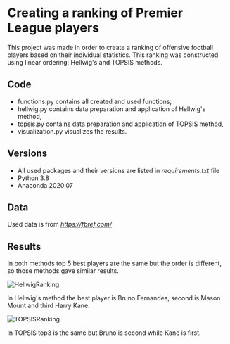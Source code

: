 # Creating a ranking of Premier League players

This project was made in order to create a ranking of offensive football players based on their individual statistics. This ranking was constructed using linear ordering: Hellwig's and TOPSIS methods.

## Code
- functions.py contains all created and used functions,
- hellwig.py contains data preparation and application of Hellwig's method,
- topsis.py contains data preparation and application of TOPSIS method,
- visualization.py visualizes the results.

## Versions
- All used packages and their versions are listed in  _requirements.txt_  file
- Python 3.8
- Anaconda 2020.07

## Data
Used data is from _https://fbref.com/_

## Results

In both methods top 5 best players are the same but the order is different, so those methods gave similar results.

![HellwigRanking](https://user-images.githubusercontent.com/77171262/162632040-77a378a6-ba04-4a53-ae75-2ff7236eef4e.png)

In Hellwig's method the best player is Bruno Fernandes, second is Mason Mount and third Harry Kane.

![TOPSISRanking](https://user-images.githubusercontent.com/77171262/162632047-e22eab5b-e0a7-429c-887d-90e01d64cb47.png)

In TOPSIS top3 is the same but Bruno is second while Kane is first.
